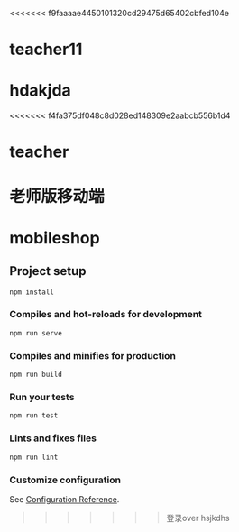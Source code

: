 <<<<<<< f9faaaae4450101320cd29475d65402cbfed104e
# teacher11
hdakjda
=======
<<<<<<< f4fa375df048c8d028ed148309e2aabcb556b1d4
# teacher
老师版移动端
=======
# mobileshop

## Project setup
```
npm install
```

### Compiles and hot-reloads for development
```
npm run serve
```

### Compiles and minifies for production
```
npm run build
```

### Run your tests
```
npm run test
```

### Lints and fixes files
```
npm run lint
```

### Customize configuration
See [Configuration Reference](https://cli.vuejs.org/config/).
>>>>>>> 登录over
>>>>>>> hsjkdhs
